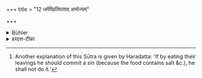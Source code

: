 +++
title = "12 धर्मविप्रतिपत्ताव् अभोज्यम्"

+++

<details><summary>Bühler</summary>

12. If they act contrary to the law, he must not eat (their leavings). [^6] 


[^6]:  Another explanation of this Sūtra is given by Haradatta: 'If by eating their leavings he should commit a sin (because the food contains salt &c.), he shall not do it.'
</details>

<details><summary>हरदत्त-टीका</summary>

## सूत्रम्
धर्मविप्रतिपत्तावभोज्यम् ॥ १२ ॥  
### टिप्पनी
यदि तयोर्धर्माद्विप्रतिपत्तिरपायो भवति ततो न भोज्यम् । यद्वा भुञ्जानस्य ब्रह्मचारिणो धर्मविप्रतिषेधो भवति मधुमांसादिमिश्रत्वेन ततो न भोज्यमिति ॥१२॥
</details>

